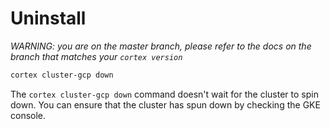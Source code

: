 # Uninstall

_WARNING: you are on the master branch, please refer to the docs on the branch that matches your `cortex version`_

```bash
cortex cluster-gcp down
```

The `cortex cluster-gcp down` command doesn't wait for the cluster to spin down. You can ensure that the cluster has spun down by checking the GKE console.
